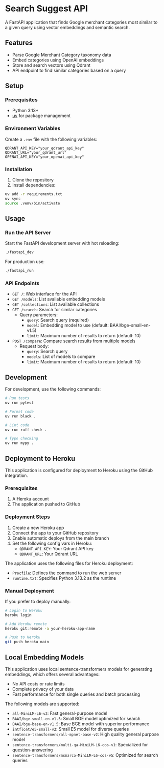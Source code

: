 # Search Suggest API

A FastAPI application that finds Google merchant categories most similar to a given query using vector embeddings and semantic search.

## Features

- Parse Google Merchant Category taxonomy data
- Embed categories using OpenAI embeddings
- Store and search vectors using Qdrant
- API endpoint to find similar categories based on a query

## Setup

### Prerequisites

- Python 3.13+
- [uv](https://github.com/astral-sh/uv) for package management

### Environment Variables

Create a `.env` file with the following variables:

```
QDRANT_API_KEY="your_qdrant_api_key"
QDRANT_URL="your_qdrant_url"
OPENAI_API_KEY="your_openai_api_key"
```

### Installation

1. Clone the repository
2. Install dependencies:

```bash
uv add -r requirements.txt
uv sync
source .venv/bin/activate
```

## Usage

### Run the API Server

Start the FastAPI development server with hot reloading:

```bash
./fastapi_dev
```

For production use:

```bash
./fastapi_run
```

### API Endpoints

- `GET /`: Web interface for the API
- `GET /models`: List available embedding models
- `GET /collections`: List available collections
- `GET /search`: Search for similar categories
  - Query parameters:
    - `query`: Search query (required)
    - `model`: Embedding model to use (default: BAAI/bge-small-en-v1.5)
    - `limit`: Maximum number of results to return (default: 10)
- `POST /compare`: Compare search results from multiple models
  - Request body:
    - `query`: Search query
    - `models`: List of models to compare
    - `limit`: Maximum number of results to return (default: 10)

## Development

For development, use the following commands:

```bash
# Run tests
uv run pytest

# Format code
uv run black .

# Lint code
uv run ruff check .

# Type checking
uv run mypy .
```

## Deployment to Heroku

This application is configured for deployment to Heroku using the GitHub integration.

### Prerequisites

1. A Heroku account
2. The application pushed to GitHub

### Deployment Steps

1. Create a new Heroku app
2. Connect the app to your GitHub repository
3. Enable automatic deploys from the main branch
4. Set the following config vars in Heroku:
   - `QDRANT_API_KEY`: Your Qdrant API key
   - `QDRANT_URL`: Your Qdrant URL

The application uses the following files for Heroku deployment:
- `Procfile`: Defines the command to run the web server
- `runtime.txt`: Specifies Python 3.13.2 as the runtime

### Manual Deployment

If you prefer to deploy manually:

```bash
# Login to Heroku
heroku login

# Add Heroku remote
heroku git:remote -a your-heroku-app-name

# Push to Heroku
git push heroku main
```

## Local Embedding Models

This application uses local sentence-transformers models for generating embeddings, which offers several advantages:
- No API costs or rate limits
- Complete privacy of your data
- Fast performance for both single queries and batch processing

The following models are supported:
- `all-MiniLM-L6-v2`: Fast general-purpose model
- `BAAI/bge-small-en-v1.5`: Small BGE model optimized for search
- `BAAI/bge-base-en-v1.5`: Base BGE model with superior performance
- `intfloat/e5-small-v2`: Small E5 model for diverse queries
- `sentence-transformers/all-mpnet-base-v2`: High quality general purpose model
- `sentence-transformers/multi-qa-MiniLM-L6-cos-v1`: Specialized for question-answering
- `sentence-transformers/msmarco-MiniLM-L6-cos-v5`: Optimized for search queries
